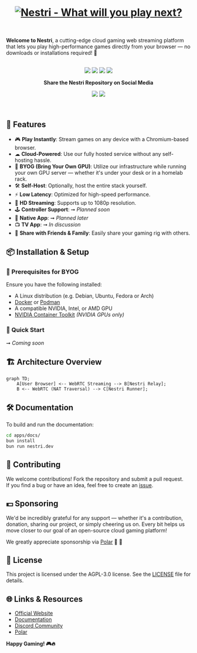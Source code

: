 <div align="center">
<h1>

<a href="https://nestri.io" >
<img src="/apps/www/public/seo/banner.png" alt="Nestri - What will you play next?">
</a>

</h1>
</div>

&nbsp;
&nbsp;

**Welcome to Nestri**, a cutting-edge cloud gaming web streaming platform that lets you play high-performance games directly from your browser — no downloads or installations required! 🚀</strong>
<br/>
<br/>

</div>

<div align="center">

[![][github-release-shield]][github-release-link]
[![][discord-shield]][discord-link]
[![][github-license-shield]][github-license-link]
[![][github-stars-shield]][github-stars-link]

**Share the Nestri Repository on Social Media**

[![][share-x-shield]][share-x-link]
[![][share-reddit-shield]][share-reddit-link]

</div>
&nbsp;
&nbsp;

## 📌 Features
- 🎮 **Play Instantly**: Stream games on any device with a Chromium-based browser.  
- ☁ **Cloud-Powered**: Use our fully hosted service without any self-hosting hassle.  
- 🧰 **BYOG (Bring Your Own GPU)**: Utilize our infrastructure while running your own GPU server — whether it's under your desk or in a homelab rack.  
- 🛠 **Self-Host**: Optionally, host the entire stack yourself.  
- ⚡ **Low Latency**: Optimized for high-speed performance.  
- 🎥 **HD Streaming**: Supports up to 1080p resolution.  
- 🕹 **Controller Support**: ➞ *Planned soon*  
- 📱 **Native App**: ➞ *Planned later*  
- 📺 **TV App**: ➞ *In discussion*  
- 🎉 **Share with Friends & Family**: Easily share your gaming rig with others.  

## 📦 Installation & Setup  
### 🔧 Prerequisites for BYOG  
Ensure you have the following installed:  
- A Linux distribution (e.g. Debian, Ubuntu, Fedora or Arch)  
- [Docker](https://www.docker.com/get-started) or [Podman](https://podman.io/get-started)  
- A compatible NVIDIA, Intel, or AMD GPU  
- [NVIDIA Container Toolkit](https://docs.nvidia.com/datacenter/cloud-native/container-toolkit/latest/install-guide.html) *(NVIDIA GPUs only)*  

### 🚀 Quick Start  
➞ *Coming soon*  

## 🏗 Architecture Overview
```mermaid
graph TD;
    A[User Browser] <-- WebRTC Streaming --> B[Nestri Relay];
    B <-- WebRTC (NAT Traversal) --> C[Nestri Runner];
```

## 🛠 Documentation
To build and run the documentation:
```sh
cd apps/docs/
bun install
bun run nestri.dev
```

## 🤝 Contributing
We welcome contributions! Fork the repository and submit a pull request.  
If you find a bug or have an idea, feel free to create an [issue](https://github.com/nestrilabs/nestri/issues).

## 💵 Sponsoring
We'd be incredibly grateful for any support — whether it's a contribution, donation, sharing our project, or simply cheering us on. Every bit helps us move closer to our goal of an open-source cloud gaming platform!  

We greatly appreciate sponsorship via [Polar](https://polar.sh/nestri) 🧡 
🧡

## 📜 License
This project is licensed under the AGPL-3.0 license. See the [LICENSE](https://github.com/nestrilabs/nestri?tab=AGPL-3.0-1-ov-file#readme) file for details.

## 🌐 Links & Resources
- [Official Website](https://nestri.io)
- [Documentation](https://github.com/nestrilabs/nestri/tree/main/apps/docs)
- [Discord Community](https://discord.com/invite/Y6etn3qKZ3)
- [Polar](https://polar.sh/nestri)

**Happy Gaming! 🎮🔥**


[github-release-link]: https://github.com/nestriness/nestri/releases
[github-release-shield]: https://img.shields.io/github/v/release/nestriness/nestri?color=369eff&labelColor=black&logo=github&style=flat-square
[discord-shield]: https://img.shields.io/discord/1080111004698021909?color=5865F2&label=discord&labelColor=black&logo=discord&logoColor=white&style=flat-square
[discord-link]: https://discord.com/invite/Y6etn3qKZ3
[github-license-shield]: https://img.shields.io/github/license/nestriness/nestri?color=white&labelColor=black&style=flat-square
[github-license-link]: https://github.com/nestriness/nestri/blob/main/LICENSE
[github-stars-shield]: https://img.shields.io/github/stars/nestriness/nestri?color=ffcb47&labelColor=black&style=flat-square
[github-stars-link]: https://github.com/nestriness/nestri/network/stargazers
[share-x-shield]: https://img.shields.io/badge/-share%20on%20x-black?labelColor=black&logo=x&logoColor=white&style=flat-square
[share-x-link]: https://twitter.com/intent/tweet?text=Hey%2C%20check%20out%20this%20Github%20repository.%20It%20is%20an%20open-source%20self-hosted%20Geforce%20Now%20alternative.&url=https%3A%2F%2Fgithub.com%2Fnestriness%2Fnestri
[share-reddit-shield]: https://img.shields.io/badge/-share%20on%20reddit-black?labelColor=black&logo=reddit&logoColor=white&style=flat-square
[share-reddit-link]: https://www.reddit.com/submit?title=Hey%2C%20check%20out%20this%20Github%20repository.%20It%20is%20an%20open-source%20self-hosted%20Geforce%20Now%20alternative.&url=https%3A%2F%2Fgithub.com%2Fnestriness%2Fnestri
[image-overview]: assets/banner.png
[website-link]: https://nestri.io
[neko-url]: https://github.com/m1k1o/neko
[image-star]: assets/star-us.png
[moq-github-url]: https://quic.video
[vmaf-cuda-link]: https://developer.nvidia.com/blog/calculating-video-quality-using-nvidia-gpus-and-vmaf-cuda/
